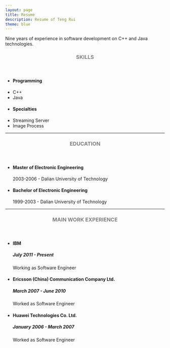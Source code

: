 ```yaml
---
layout: page
title: Resume
description: Resume of Teng Rui
theme: blue
---
```

Nine years of experience in software development on C++ and Java technologies.

<!-- Skills -->
<section class="row">
	<header class="col-md-3">
		<h3 style="text-transform:uppercase;color:gray">Skills</h3>
	</header>
	<div class="col-md-9">
		<div class="row">
			<div class="col-md-6">
				<ul class="list-group">
					<li class="list-group-item active"><h4><strong>Programming</strong></h4></li>
					<li class="list-group-item">C++</li>
					<li class="list-group-item">Java</li>
				</ul>
			</div>
			<div class="col-md-6">
				<ul class="list-group">
					<li class="list-group-item active"><h4><strong>Specialties</strong></h4></li>
					<li class="list-group-item">Streaming Server</li>
					<li class="list-group-item">Image Process</li>
				</ul>
			</div>
		</div>
	</div>
</section>
<hr/>
<!-- Education -->
<section class="row">
	<header class="col-md-3">
		<h3 style="text-transform:uppercase;color:gray">Education</h3>
	</header>
	<div class="col-md-9">
		<ul>
			<li>
				<h4>Master of Electronic Engineering</h4>
				<p>2003-2006 - Dalian University of Technology</p>
			</li>
			<li>
				<h4>Bachelor of Electronic Engineering</h4>
				<p>1999-2003 - Dalian University of Technology</p>
			</li>
		</ul>
	</div>
</section>
<hr/>
<!-- Work -->
<section class="row">
	<header class="col-md-3">
		<h3 style="text-transform:uppercase;color:gray">Main Work Experience</h3>
	</header>
	<div class="col-md-9">
		<ul>
			<li>
				<h4>IBM</h4>
				<h5>July 2011 - Present</h5>
				<p>Working as Software Engineer</p>
			</li>
			<li>
				<h4>Ericsson (China) Communication Company Ltd.</h4>
				<h5>March 2007 - June 2010</h5>
				<p>Worked as Software Engineer</p>
			</li>
			<li>
				<h4>Huawei Technologies Co. Ltd.</h4>
				<h5>January 2006 - March 2007</h5>
				<p>Worked as Software Engineer</p>
			</li>
		</ul>
	</div>
</section>

